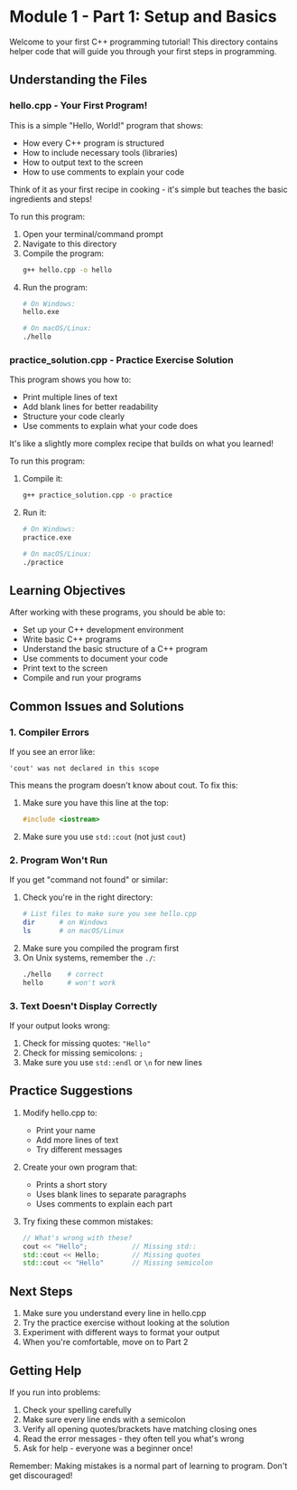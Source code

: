 # Module 1 - Part 1: Setup and Basics

Welcome to your first C++ programming tutorial! This directory contains helper code that will guide you through your first steps in programming.

## Understanding the Files

### hello.cpp - Your First Program!
This is a simple "Hello, World!" program that shows:
- How every C++ program is structured
- How to include necessary tools (libraries)
- How to output text to the screen
- How to use comments to explain your code

Think of it as your first recipe in cooking - it's simple but teaches the basic ingredients and steps!

To run this program:
1. Open your terminal/command prompt
2. Navigate to this directory
3. Compile the program:
   ```bash
   g++ hello.cpp -o hello
   ```
4. Run the program:
   ```bash
   # On Windows:
   hello.exe
   
   # On macOS/Linux:
   ./hello
   ```

### practice_solution.cpp - Practice Exercise Solution
This program shows you how to:
- Print multiple lines of text
- Add blank lines for better readability
- Structure your code clearly
- Use comments to explain what your code does

It's like a slightly more complex recipe that builds on what you learned!

To run this program:
1. Compile it:
   ```bash
   g++ practice_solution.cpp -o practice
   ```
2. Run it:
   ```bash
   # On Windows:
   practice.exe
   
   # On macOS/Linux:
   ./practice
   ```

## Learning Objectives
After working with these programs, you should be able to:
- Set up your C++ development environment
- Write basic C++ programs
- Understand the basic structure of a C++ program
- Use comments to document your code
- Print text to the screen
- Compile and run your programs

## Common Issues and Solutions

### 1. Compiler Errors
If you see an error like:
```
'cout' was not declared in this scope
```
This means the program doesn't know about cout. To fix this:
1. Make sure you have this line at the top:
   ```cpp
   #include <iostream>
   ```
2. Make sure you use `std::cout` (not just `cout`)

### 2. Program Won't Run
If you get "command not found" or similar:
1. Check you're in the right directory:
   ```bash
   # List files to make sure you see hello.cpp
   dir      # on Windows
   ls       # on macOS/Linux
   ```
2. Make sure you compiled the program first
3. On Unix systems, remember the `./`:
   ```bash
   ./hello    # correct
   hello      # won't work
   ```

### 3. Text Doesn't Display Correctly
If your output looks wrong:
1. Check for missing quotes: `"Hello"`
2. Check for missing semicolons: `;`
3. Make sure you use `std::endl` or `\n` for new lines

## Practice Suggestions
1. Modify hello.cpp to:
   - Print your name
   - Add more lines of text
   - Try different messages
   
2. Create your own program that:
   - Prints a short story
   - Uses blank lines to separate paragraphs
   - Uses comments to explain each part

3. Try fixing these common mistakes:
   ```cpp
   // What's wrong with these?
   cout << "Hello";           // Missing std::
   std::cout << Hello;        // Missing quotes
   std::cout << "Hello"       // Missing semicolon
   ```

## Next Steps
1. Make sure you understand every line in hello.cpp
2. Try the practice exercise without looking at the solution
3. Experiment with different ways to format your output
4. When you're comfortable, move on to Part 2

## Getting Help
If you run into problems:
1. Check your spelling carefully
2. Make sure every line ends with a semicolon
3. Verify all opening quotes/brackets have matching closing ones
4. Read the error messages - they often tell you what's wrong
5. Ask for help - everyone was a beginner once!

Remember: Making mistakes is a normal part of learning to program. Don't get discouraged!
